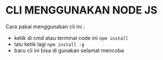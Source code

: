 
CLI MENGGUNAKAN NODE JS
======================
Cara pakai menggunakan cli ini : 

- ketik di cmd atau terminal code ini `npm install`
- lalu ketik lagi `npm install -g`
- baru cli ini bisa di gunakan selamat mencoba